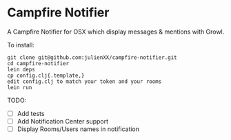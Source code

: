Campfire Notifier
=================

A Campfire Notifier for OSX which display messages & mentions with Growl.

To install:
```shell
git clone git@github.com:julienXX/campfire-notifier.git
cd campfire-notifier
lein deps
cp config.clj{.template,}
edit config.clj to match your token and your rooms
lein run
```

TODO:
- [ ] Add tests
- [ ] Add Notification Center support
- [ ] Display Rooms/Users names in notification
